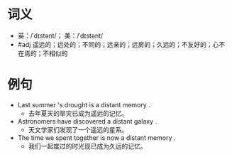 # 词义
- 英：/ˈdɪstənt/； 美：/ˈdɪstənt/
- #adj 遥远的；远处的；不同的；远亲的；远房的；久远的；不友好的；心不在焉的；不相似的
# 例句
- Last summer 's drought is a distant memory .
	- 去年夏天的旱灾已成为遥远的记忆。
- Astronomers have discovered a distant galaxy .
	- 天文学家们发现了一个遥远的星系。
- The time we spent together is now a distant memory .
	- 我们一起度过的时光现已成为久远的记忆。
